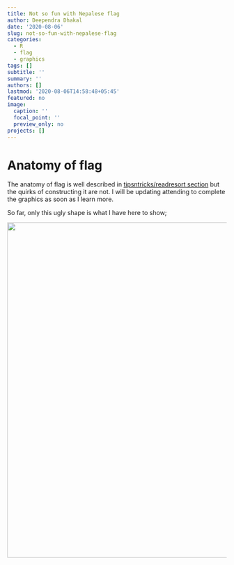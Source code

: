 ```yaml
---
title: Not so fun with Nepalese flag
author: Deependra Dhakal
date: '2020-08-06'
slug: not-so-fun-with-nepalese-flag
categories:
  - R
  - flag
  - graphics
tags: []
subtitle: ''
summary: ''
authors: []
lastmod: '2020-08-06T14:58:48+05:45'
featured: no
image:
  caption: ''
  focal_point: ''
  preview_only: no
projects: []
---
```




# Anatomy of flag

The anatomy of flag is well described in [tipsntricks/readresort section](https://rookie.rbind.io/tipsntricks/readresort/2020-05-29-know-your-flag/) but the quirks of constructing it are not. I will be updating attending to complete the graphics as soon as I learn more.

So far, only this ugly shape is what I have here to show;

<img src="{{< blogdown/postref >}}index_files/figure-html/unnamed-chunk-1-1.png" width="768" />

